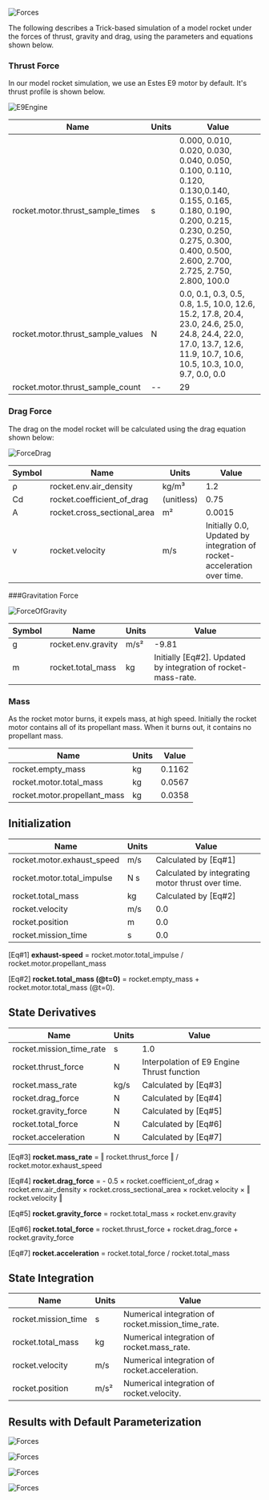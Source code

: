 ![Forces](images/Banner.png)

The following describes a Trick-based simulation of a model rocket under the forces of thrust,
gravity and drag, using the parameters and equations shown below. 

### Thrust Force

In our model rocket simulation, we use an Estes E9 motor by default.  It's thrust profile is shown below.

![E9Engine](images/E9_engine.png)

| Name                                | Units      | Value      |
|-------------------------------------|------------|------------|
| rocket.motor.thrust\_sample\_times  |     s      | 0.000, 0.010, 0.020, 0.030, 0.040, 0.050, 0.100, 0.110, 0.120, 0.130,0.140, 0.155, 0.165, 0.180, 0.190, 0.200, 0.215, 0.230, 0.250, 0.275, 0.300, 0.400, 0.500, 2.600, 2.700, 2.725, 2.750, 2.800, 100.0 |
| rocket.motor.thrust\_sample\_values |     N      | 0.0,  0.1,  0.3,  0.5,  0.8,  1.5, 10.0, 12.6, 15.2, 17.8, 20.4, 23.0, 24.6, 25.0, 24.8, 24.4, 22.0, 17.0, 13.7, 12.6, 11.9, 10.7, 10.6, 10.5, 10.3, 10.0,  9.7, 0.0, 0.0 |
| rocket.motor.thrust\_sample\_count  |    --      |   29         |
    

### Drag Force
The drag on the model rocket will be calculated using the drag equation shown below:

![ForceDrag](images/F_drag_eqn.png)

| Symbol | Name                          | Units      | Value      |
|--------|-------------------------------|------------|------------|
| &#x3C1;| rocket.env.air\_density       | kg/m&#xB3; | 1.2        |
| Cd     | rocket.coefficient\_of\_drag  | (unitless) | 0.75       |
| A      | rocket.cross\_sectional\_area | m&#xB2;    | 0.0015     |
| v      | rocket.velocity               |   m/s      | Initially 0.0, Updated by integration of rocket-acceleration over time.|


###Gravitation Force

![ForceOfGravity](images/F_grav_eqn.png)

| Symbol | Name                        | Units     | Value      |
|--------|-----------------------------|-----------|------------|
| g      | rocket.env.gravity          | m/s&#xB2; | -9.81      |
| m      | rocket.total\_mass          | kg        | Initially [Eq#2]. Updated by integration of rocket-mass-rate. |

### Mass
As the rocket motor burns, it expels mass, at high speed. Initially the rocket
motor contains all of its propellant mass. When it burns out, it contains no propellant mass.

| Name                          | Units | Value  |
|-------------------------------|-------|--------|
| rocket.empty\_mass            | kg    | 0.1162 |
| rocket.motor.total\_mass      | kg    | 0.0567 |
| rocket.motor.propellant\_mass | kg    | 0.0358 |


## Initialization

| Name                         | Units | Value |
|------------------------------|-------|-------|
| rocket.motor.exhaust\_speed  | m/s   | Calculated by [Eq#1] |
| rocket.motor.total\_impulse  | N s   | Calculated by integrating motor thrust over time. |
| rocket.total\_mass           | kg    | Calculated by [Eq#2] |
| rocket.velocity              | m/s   | 0.0   |
| rocket.position              | m     | 0.0   |
| rocket.mission\_time         | s     | 0.0   |

[Eq#1] **exhaust-speed** = rocket.motor.total\_impulse / rocket.motor.propellant\_mass

[Eq#2] **rocket.total\_mass (@t=0)** = rocket.empty\_mass + rocket.motor.total\_mass (@t=0).


## State Derivatives

| Name                        | Units | Value  |
|-----------------------------|-------|--------|
| rocket.mission\_time\_rate  | s     | 1.0    |
| rocket.thrust\_force        | N     | Interpolation of E9 Engine Thrust function |
| rocket.mass\_rate           | kg/s  | Calculated by [Eq#3] |
| rocket.drag\_force          | N     | Calculated by [Eq#4] |
| rocket.gravity\_force       | N     | Calculated by [Eq#5] |
| rocket.total\_force         | N     | Calculated by [Eq#6] |
| rocket.acceleration         | N     | Calculated by [Eq#7] |

[Eq#3] **rocket.mass\_rate** =  &#x2016; rocket.thrust\_force &#x2016; / rocket.motor.exhaust\_speed

[Eq#4] **rocket.drag\_force** = - 0.5 &#xd7; rocket.coefficient\_of\_drag &#xd7; rocket.env.air\_density &#xd7; rocket.cross\_sectional\_area &#xd7; rocket.velocity &#xd7; &#x2016; rocket.velocity &#x2016;

[Eq#5] **rocket.gravity\_force** = rocket.total\_mass &#xd7; rocket.env.gravity

[Eq#6] **rocket.total\_force** = rocket.thrust\_force + rocket.drag\_force + rocket.gravity\_force

[Eq#7] **rocket.acceleration** = rocket.total\_force  / rocket.total\_mass


## State Integration

| Name                   | Units     | Value                                                      |
|------------------------|-----------|------------------------------------------------------------|
| rocket.mission\_time   | s         | Numerical integration of rocket.mission\_time\_rate. |
| rocket.total\_mass     | kg        | Numerical integration of rocket.mass\_rate.  |
| rocket.velocity        | m/s       | Numerical integration of rocket.acceleration.|
| rocket.position        | m/s&#xB2; | Numerical integration of rocket.velocity.    |


## Results with Default Parameterization

![Forces](images/Forces.png)

![Forces](images/Position.png)

![Forces](images/Velocity.png)

![Forces](images/Mass.png)
